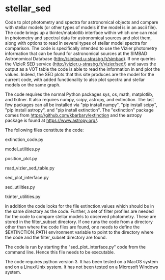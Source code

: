 # stellar_sed
Code to plot photometry and spectra for astronomical objects and compare with stellar models (or other types of models if the model is in an ascii file).  The code brings up a tkinter/matplotlib interface within which one can read in photometry and spectral data for astronomical sources and plot them, along with options to read in several types of stellar model spectra for comparison.  The code is specifically intended to use the Vizier photometry information that can be found for astronomical sources at the SIMBAD Astronomical Database (http://simbad.u-strasbg.fr/simbad).  If one queries the VizieR SED service (http://vizier.u-strasbg.fr/vizier/sed/) and saves the output as a VOT table the code is able to read the information in and plot the values.  Indeed, the SED plots that this site produces are the model for the current code, with added functionality to also plot spectra and stellar models on the same graph.

The code requires the normal Python packages sys, os, math, matplotlib, and tkitner.  It also requires numpy, scipy, astropy, and extinction.  The last few packages can all be installed via "pip install numpy", "pip install scipy", "pip install astropy", and "pip install extinction".  The "extinction" package comes from https://github.com/kbarbary/extinction and the astropy package is found at https://www.astropy.org/.

The following files constitute the code:

extinction_code.py

model_utilities.py


position_plot.py

read_vizier_sed_table.py

sed_plot_interface.py

sed_utilities.py

tkinter_utilities.py

in addition the code looks for the file extinction.values which should be in the same directory as the code.  Further, a set of filter profiles are needed for the code to compare stellar models to observed photometry.  These are stored in the filter_subset directory.  If one runs the code from a directory other than where the code files are found, one needs to define the $EXTINCTION_PATH environment variable to point to the directory where the code and the filter_subset directory are found.

The code is run by starting the "sed_plot_interface.py" code from the command line.  Hence this file needs to be executable.  

The code requires python version 3.  It has been tested on a MacOS system and on a Linux/Unix system.  It has not been tested on a Microsoft Windows system.
